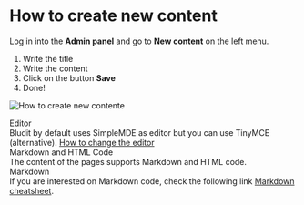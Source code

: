 # How to create new content
<!-- Position: 1 -->

Log in into the **Admin panel** and go to **New content** on the left menu.

1. Write the title
2. Write the content
3. Click on the button **Save**
4. Done!

![How to create new contente](https://df6m0u2ovo2fu.cloudfront.net/images/documentation-english/how-to-create-new-content.png)

<div class="note">
<div class="title">Editor</div>
Bludit by default uses SimpleMDE as editor but you can use TinyMCE (alternative). <a href="https://docs.bludit.com/en/content/how-to-change-the-editor">How to change the editor</a>
</div>

<div class="note">
<div class="title">Markdown and HTML Code</div>
The content of the pages supports Markdown and HTML code.
</div>

<div class="note">
<div class="title">Markdown</div>
If you are interested on Markdown code, check the following link <a href="https://github.com/adam-p/markdown-here/wiki/Markdown-Cheatsheet">Markdown cheatsheet</a>.
</div>
